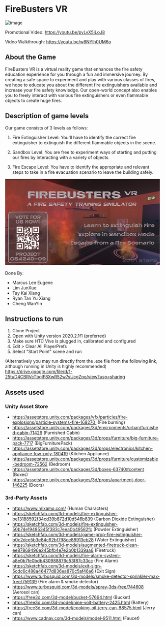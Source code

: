 # FireBusters VR

![image](https://github.com/marcusleeeugene/FireBusters-VR/blob/main/FireBustersVR.gif)

Promotional Video: https://youtu.be/pvLvX5iLoJ8

Video Walkthrough: https://youtu.be/w8NYlh0UM6o

## About the Game

FireBusters VR is a virtual reality game that enhances the fire safety education experience for you through a fun and immersive journey. By creating a safe space to experiment and play with various classes of fires, we hope to educate you about the different fire extinguishers available and increase your fire safety knowledge. Our open-world concept also enables you to freely interact with various fire extinguishers or even flammable objects to create huge fires.

## Description of game levels

Our game consists of 3 levels as follows:
1. Fire Extinguisher Level: You'll have to identify the correct fire extinguisher to extinguish the different flammable objects in the scene.

2. Sandbox Level: You are free to experiment ways of starting and putting our fires by interacting with a variety of objects.

3. Fire Escape Level: You have to identify the appropriate and relevant steps to take in a fire evacuation scenario to leave the building safely.

![image](https://raw.githubusercontent.com/marcusleeeugene/FireBusters-VR/main/firebusters%20poster-voting-qr-new.png)

Done By:
- Marcus Lee Eugene
- Lim JunXue
- Tay Kai Xiang
- Ryan Tan Yu Xiang
- Cheng WanYin

## Instructions to run
1. Clone Project
2. Open with Unity version 2020.2.1f1 (preferred)
3. Make sure HTC Vive is plugged in, calibrated and configured
4. Edit > Clear All PlayerPrefs 
5. Select "Start Point" scene and run

(Alternatively you may run directly from the .exe file from the following link, although running in Unity is highly recommended)
https://drive.google.com/file/d/1-25tuD4CBRVcTbqlF8XwR52w7sUcgZpo/view?usp=sharing 

## Assets used
### Unity Asset Store
- https://assetstore.unity.com/packages/vfx/particles/fire-explosions/particle-systems-fire-168270  (Fire burning)
- https://assetstore.unity.com/packages/3d/environments/urban/furnished-cabin-71426 (Furnished Cabin)
- https://assetstore.unity.com/packages/3d/props/furniture/big-furniture-pack-7717 (BigFurniturePack)
- https://assetstore.unity.com/packages/3d/props/electronics/kitchen-appliance-low-poly-180419 (Kitchen Appliance)
- https://assetstore.unity.com/packages/3d/props/furniture/customizable-bedroom-72562 (Bedroom)
- https://assetstore.unity.com/packages/3d/boxes-63740#content (Boxes)
- https://assetstore.unity.com/packages/3d/props/apartment-door-146225 (Doors) 

### 3rd-Party Assets
- https://www.mixamo.com/ (Human Characters)
- https://sketchfab.com/3d-models/fire-extinguisher-be13188592f34cd39b872d10d546b839 (Carbon Dioxide Extinguisher)
- https://sketchfab.com/3d-models/fire-extinguisher-50b74e19485345f383c7eea0b49582fc (Powder Extinguisher)
- https://sketchfab.com/3d-models/game-prop-fire-extinguisher-b0c2dce5b3e84c92bf798ce88913eb28 (Water Extinguisher)
- https://sketchfab.com/3d-models/augmented-firetruck-clean-ee87869496e245bfb4e7e2b0b1339aa6 (Firetruck)
- https://sketchfab.com/3d-models/fire-alarm-system-a8e0b7fe0bdb430988876c53f87c33cc (Fire Alarm)
- https://sketchfab.com/3d-models/exit-sign-5cdc6c488a46477d836ea870c5af46a6 (Exit Sign)
- https://www.turbosquid.com/3d-models/smoke-detector-sprinkler-max-free/759139 (Fire alarm & smoke detector)
- https://www.turbosquid.com/3d-models/spray-3ds-free/744608 (Aerosol can)
- https://free3d.com/3d-model/bucket-57664.html (Bucket)
- https://free3d.com/3d-model/nine-volt-battery-2425.html (Battery)
- https://free3d.com/3d-model/cooking-oil-jerry-can-88575.html (Jerry can)
- https://www.cadnav.com/3d-models/model-9511.html (Faucet)

